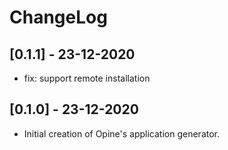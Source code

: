 # ChangeLog

## [0.1.1] - 23-12-2020

- fix: support remote installation

## [0.1.0] - 23-12-2020

- Initial creation of Opine's application generator.
